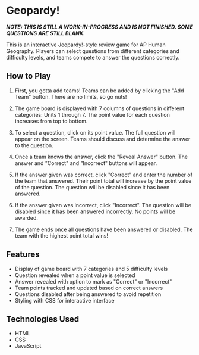 # Geopardy!
***NOTE: THIS IS STILL A WORK-IN-PROGRESS AND IS NOT FINISHED. SOME QUESTIONS ARE STILL BLANK.***

This is an interactive Jeopardy!-style review game for AP Human Geography. Players can select questions from different categories and difficulty levels, and teams compete to answer the questions correctly.  

## How to Play

1. First, you gotta add teams! Teams can be added by clicking the "Add Team" button. There are no limits, so go nuts!  

2. The game board is displayed with 7 columns of questions in different categories: Units 1 through 7. The point value for each question increases from top to bottom.  

3. To select a question, click on its point value. The full question will appear on the screen. Teams should discuss and determine the answer to the question.  

4. Once a team knows the answer, click the "Reveal Answer" button. The answer and "Correct" and "Incorrect" buttons will appear.  

5. If the answer given was correct, click "Correct" and enter the number of the team that answered. Their point total will increase by the point value of the question. The question will be disabled since it has been answered.   

6. If the answer given was incorrect, click "Incorrect". The question will be disabled since it has been answered incorrectly. No points will be awarded.  

7. The game ends once all questions have been answered or disabled. The team with the highest point total wins!

## Features

- Display of game board with 7 categories and 5 difficulty levels  
- Question revealed when a point value is selected
- Answer revealed with option to mark as "Correct" or "Incorrect" 
- Team points tracked and updated based on correct answers
- Questions disabled after being answered to avoid repetition  
- Styling with CSS for interactive interface

## Technologies Used

- HTML  
- CSS  
- JavaScript
